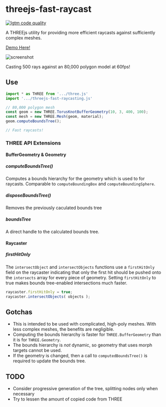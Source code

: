 # threejs-fast-raycast

[![lgtm code quality](https://img.shields.io/lgtm/grade/javascript/g/gkjohnson/threejs-fast-raycast.svg?style=flat-square&label=code-quality)](https://lgtm.com/projects/g/gkjohnson/threejs-fast-raycast/)

A THREEjs utility for providing more efficient raycasts against sufficiently complex meshes.

[Demo Here!](https://gkjohnson.github.io/threejs-fast-raycast/example/bundle/boundsTree.html)

![screenshot](./docs/example-sm.gif)

Casting 500 rays against an 80,000 polygon model at 60fps!

## Use

```js
import * as THREE from '.../three.js'
import '.../threejs-fast-raycasting.js'

// 80,000 polygon mesh
const geom = new THREE.TorusKnotBufferGeometry(10, 3, 400, 100);
const mesh = new THREE.Mesh(geom, material);
geom.computeBoundsTree();

// Fast raycasts!
```

### THREE API Extensions
#### BufferGeometry & Geometry
##### computeBoundsTree()

Computes a bounds hierarchy for the geometry which is used to for raycasts. Comparable to `computeBoundingBox` and `computeBoundingSphere`.

##### disposeBoundsTree()

Removes the previously caculated bounds tree

##### boundsTree

A direct handle to the calculated bounds tree.

#### Raycaster
##### firstHitOnly

The `intersectObject` and `intersectObjects` functions use a `firstHitOnly` field on the raycaster indicating that only the first hit should be pushed onto the `intersects` array for every piece of geometry. Setting `firstHitOnly` to true makes bounds tree-enabled intersections much faster.

```js
raycaster.firstHitOnly = true;
raycaster.intersectObjects( objects );
```

## Gotchas

- This is intended to be used with complicated, high-poly meshes. With less complex meshes, the benefits are negligible.
- Computing the bounds hierarchy is faster for `THREE.BufferGeometry` than it is for `THREE.Geometry`.
- The bounds hierarchy is _not_ dynamic, so geometry that uses morph targets cannot be used.
- If the geometry is changed, then a call to `computedBoundsTree()` is required to update the bounds tree.

## TODO
- Consider progressive generation of the tree, splitting nodes only when necessary
- Try to lessen the amount of copied code from THREE
